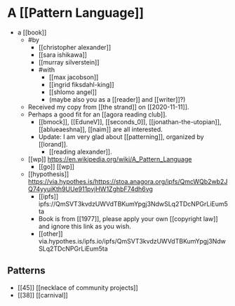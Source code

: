 # A [[Pattern Language]]

- a [[book]]
  - #by 
    - [[christopher alexander]] 
    - [[sara ishikawa]] 
    - [[murray silverstein]] 
    - #with 
      - [[max jacobson]]
      - [[ingrid fiksdahl-king]]
      - [[shlomo angel]]
      - (maybe also you as a [[reader]] and [[writer]]?)
  - Received my copy from [[the strand]] on [[2020-11-11]].
  - Perhaps a good fit for an [[agora reading club]].
    - [[bmock]], [[EduneV]], [[seconds_0]], [[jonathan-the-utopian]], [[ablueaeshna]], [[naim]] are all interested.
    - Update: I am very glad about [[patterning]], organized by [[lorand]].
      - [[reading alexander]].
  - [[wp]] https://en.wikipedia.org/wiki/A_Pattern_Language
    - [[go]] [[wp]]
  - [[hypothesis]] https://via.hypothes.is/https://stoa.anagora.org/ipfs/QmcWQb2wb2JQ74yyuiKth9UUe911pvjHW1ZghbF74dh6vg
    - [[ipfs]] ipfs://QmSVT3kvdzUWVdTBKumYpgj3NdwSLq2TDcNPGrLiEum5ta
    - Book is from [[1977]], please apply your own [[copyright law]] and ignore this link as you wish. 
    - [[other]] via.hypothes.is/ipfs.io/ipfs/QmSVT3kvdzUWVdTBKumYpgj3NdwSLq2TDcNPGrLiEum5ta

## Patterns
- [[45]] [[necklace of community projects]]
- [[38]] [[carnival]]
